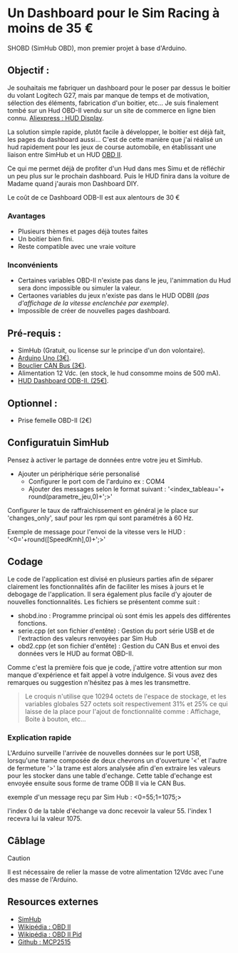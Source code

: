 # Un Dashboard pour le Sim Racing à moins de 35 €
SHOBD (SimHub OBD), mon premier projet à base d'Arduino.

## Objectif :
Je souhaitais me fabriquer un dashboard pour le poser par dessus le boitier du volant Logitech G27, mais par manque de temps et de motivation, sélection des éléments, fabrication d'un boitier, etc... Je suis finalement tombé sur un Hud OBD-II vendu sur un site de commerce en ligne bien connu. [Aliexpress : HUD Display](https://fr.aliexpress.com/w/wholesale-hud-obd2-display.html?spm=a2g0o.home.auto_suggest.1.2eeb7065Oqmlwb).

La solution simple rapide, plutôt facile à développer, le boitier est déjà fait, les pages du dashboard aussi...
C'est de cette manière que j'ai réalisé un hud rapidement pour les jeux de course automobile, en établissant une liaison entre SimHub et un HUD [OBD II](#resources-externes). 

Ce qui me permet déjà de profiter d'un Hud dans mes Simu et de réfléchir un peu plus sur le prochain dashboard. Puis le HUD finira dans la voiture de Madame quand j'aurais mon Dashboard DIY.

Le coût de ce Dashboard ODB-II est aux alentours de 30 €

### Avantages
   - Plusieurs thèmes et pages déjà toutes faites
   - Un boitier bien fini.
   - Reste compatible avec une vraie voiture

### Inconvénients
   - Certaines variables OBD-II n'existe pas dans le jeu, l'animmation du Hud sera donc impossible ou simuler la valeur.
   - Certaones variables du jeux n'existe pas dans le HUD ODBII _(pas d'affichage de la vitesse enclenchée par exemple)_.
   - Impossible de créer de nouvelles pages dashboard.
     
## Pré-requis :

- SimHub (Gratuit, ou license sur le principe d'un don volontaire).
- [Arduino Uno (3€)](https://fr.aliexpress.com/w/wholesale-arduinos-uno.html?spm=a2g0o.home.auto_suggest.2.2eeb7065GGchxI).
- [Bouclier CAN Bus (3€)](https://fr.aliexpress.com/w/wholesale-bouclier-canbus.html?spm=a2g0o.productlist.search.0).
- Alimentation 12 Vdc. (en stock, le hud consomme moins de 500 mA).
- [HUD Dashboard ODB-II. (25€)](https://fr.aliexpress.com/w/wholesale-hud-obd2-display.html?spm=a2g0o.home.auto_suggest.1.2eeb7065Oqmlwb).
   
## Optionnel :

- Prise femelle OBD-II (2€)

## Configuratuin SimHub
Pensez à activer le partage de données entre votre jeu et SimHub.

* Ajouter un périphérique série personalisé
   * Configurer le port com de l'arduino ex : COM4
   * Ajouter des messages selon le format suivant :
         '<index_tableau='+ round(parametre_jeu,0)+';>'
     
Configurer le taux de raffraichissement en général je le place sur 'changes_only', sauf pour les rpm qui sont paramétrés à 60 Hz.

Exemple de message pour l'envoi de la vitesse vers le HUD : '<0='+round([SpeedKmh],0)+';>'

## Codage
Le code de l'application est divisé en plusieurs parties afin de séparer clairement les fonctionnalités afin de faciliter les mises à jours et le debogage de l'application. Il sera également plus facile d'y ajouter de nouvelles fonctionnalités. Les fichiers se présentent comme suit :

* shobd.ino : Programme principal où sont émis les appels des différentes fonctions.
* serie.cpp (et son fichier d'entête) : Gestion du port série USB et de l'extraction des valeurs renvoyées par Sim Hub
* obd2.cpp (et son fichier d'entête) : Gestion du CAN Bus et envoi des données vers le HUD au format OBD-II.

Comme c'est la première fois que je code, j'attire votre attention sur mon manque d'expérience et fait appel à votre indulgence. Si vous avez des remarques ou suggestion n'hésitez pas à mes les transmettre.

>Le croquis n'utilise que 10294 octets de l'espace de stockage, et les variables globales 527 octets soit respectivement 31% et 25% ce qui laisse de la place pour l'ajout de fonctionnalité comme :
Affichage, Boite à bouton, etc...

### Explication rapide
L'Arduino surveille l'arrivée de nouvelles données sur le port USB, lorsqu'une trame composée de deux chevrons un d'ouverture '<' et l'autre de fermeture '>' la trame est alors analysée afin d'en extraire les valeurs pour les stocker dans une table d'echange. Cette table d'echange est envoyée ensuite sous forme de trame ODB II via le CAN Bus.

exemple d'un message reçu par Sim Hub : <0=55;1=1075;>

l'index 0 de la table d'échange va donc recevoir la valeur 55.
l'index 1 recevra lui la valeur 1075.


## Câblage
>[!CAUTION]
>Il est nécessaire de relier la masse de votre alimentation 12Vdc avec l'une des masse de l'Arduino.

## Resources externes
- [SimHub](https://www.simhubdash.com/)
- [Wikipédia : OBD II](https://en.wikipedia.org/wiki/On-board_diagnostics#OBD-II)
- [Wikipédia : OBD II Pid](https://en.wikipedia.org/wiki/OBD-II_PIDs)
- [Github : MCP2515](https://github.com/Seeed-Studio/Seeed_Arduino_CAN)
